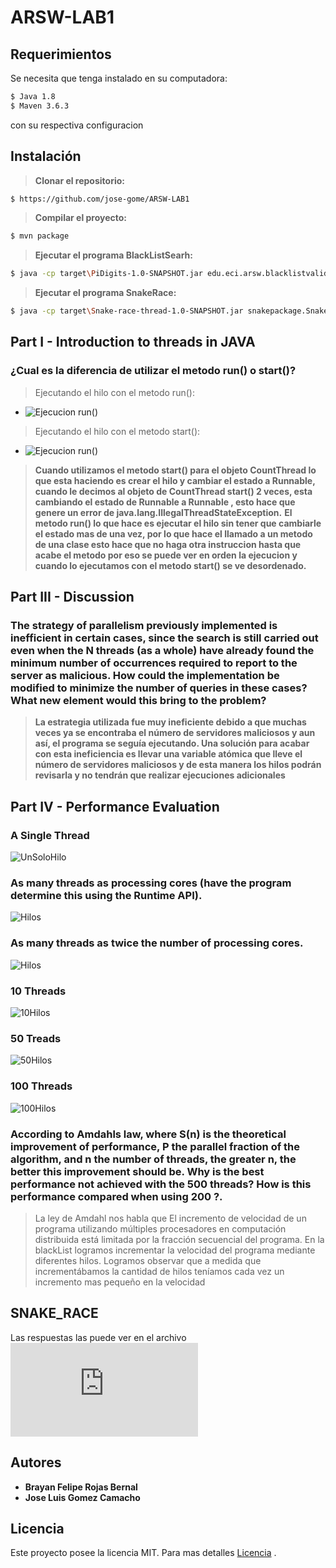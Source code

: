 # ARSW-LAB1

## Requerimientos 
Se necesita que tenga instalado en su computadora:
```sh
$ Java 1.8
$ Maven 3.6.3
```
con su respectiva configuracion
## Instalación
> **Clonar el repositorio:** 
```sh
$ https://github.com/jose-gome/ARSW-LAB1
```
> **Compilar el proyecto:**
```sh
$ mvn package
```
> **Ejecutar el programa BlackListSearh:** 
```sh
$ java -cp target\PiDigits-1.0-SNAPSHOT.jar edu.eci.arsw.blacklistvalidator.Main
```
> **Ejecutar el programa SnakeRace:** 
```sh
$ java -cp target\Snake-race-thread-1.0-SNAPSHOT.jar snakepackage.SnakeApp
```
## Part I - Introduction to threads in JAVA
### ¿Cual es la diferencia de utilizar el metodo run() o start()?

> Ejecutando el hilo con el metodo run():
- ![Ejecucion run()](https://i.ibb.co/rstL92w/RUN.png)
> Ejecutando el hilo con el metodo start():
- ![Ejecucion run()](https://i.ibb.co/SJy4z7t/START.png)
> **Cuando utilizamos el metodo start() para el objeto CountThread lo que esta haciendo es crear el hilo y cambiar el estado a Runnable, cuando le decimos al objeto de CountThread start() 2 veces, esta cambiando el estado de Runnable a Runnable , esto hace que genere un error de java.lang.IllegalThreadStateException.** 
> **El metodo run() lo que hace es ejecutar el hilo sin tener que cambiarle el estado mas de una vez, por lo que hace el llamado a un metodo de una clase esto hace que no haga otra instruccion hasta que acabe el metodo por eso se puede ver en orden la ejecucion y cuando lo ejecutamos con el metodo start() se ve desordenado.**

## Part III - Discussion
### The strategy of parallelism previously implemented is inefficient in certain cases, since the search is still carried out even when the N threads (as a whole) have already found the minimum number of occurrences required to report to the server as malicious. How could the implementation be modified to minimize the number of queries in these cases? What new element would this bring to the problem?
> **La estrategia utilizada fue muy ineficiente debido a que muchas veces ya se encontraba el número de servidores maliciosos y aun así, el programa se seguía ejecutando. Una solución para acabar con esta ineficiencia es llevar una variable atómica que lleve el número de servidores maliciosos y de esta manera los hilos podrán revisarla y no tendrán que realizar ejecuciones adicionales**

## Part IV - Performance Evaluation
### A Single Thread
![UnSoloHilo](https://i.ibb.co/kMkxqjG/Un-Solo-Hilo.png)
### As many threads as processing cores (have the program determine this using the Runtime API). 
![Hilos](https://i.ibb.co/p15dYrG/Threads-Api.png)
### As many threads as twice the number of processing cores. 
![Hilos](https://i.ibb.co/GRcDRDF/mismo-Procesador.png)
### 10 Threads
![10Hilos](https://i.ibb.co/wQcsMs0/10Hilos.png)
### 50 Treads
![50Hilos](https://i.ibb.co/wBP6vnS/50Hilos.png)
### 100 Threads
![100Hilos](https://i.ibb.co/VmJpXJX/100Hilos.png)
### According to Amdahls law, where S(n) is the theoretical improvement of performance, P the parallel fraction of the algorithm, and n the number of threads, the greater n, the better this improvement should be. Why is the best performance not achieved with the 500 threads? How is this performance compared when using 200 ?.
> La ley de Amdahl nos habla que  El incremento de velocidad de un programa utilizando múltiples procesadores en computación distribuida está limitada por la fracción secuencial del programa. En la blackList logramos incrementar la velocidad del programa mediante diferentes hilos. Logramos observar que a medida que incrementábamos la cantidad de hilos teníamos cada vez un incremento mas pequeño en la velocidad

## SNAKE_RACE
Las respuestas las puede ver en el archivo ![ANSWERS](https://github.com/jose-gome/ARSW-LAB1/blob/master/ANSWERS.txt)


## Autores
- **Brayan Felipe Rojas Bernal**
- **Jose Luis Gomez Camacho**

## Licencia
Este proyecto posee la licencia MIT. Para mas detalles [Licencia](https://github.com/jose-gome/ARSW-LAB1/blob/master/LICENSE.txt) .


